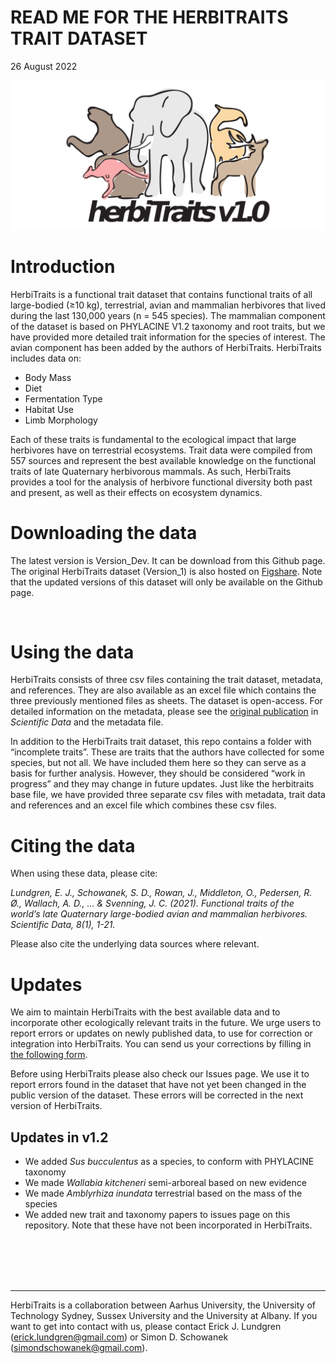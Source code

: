 READ ME FOR THE HERBITRAITS TRAIT DATASET
================
26 August 2022

![HerbiTraits Logo](./HerbiTraits_Logo.png)

# Introduction

HerbiTraits is a functional trait dataset that contains functional
traits of all large-bodied (≥10 kg), terrestrial, avian and mammalian
herbivores that lived during the last 130,000 years (n = 545 species).
The mammalian component of the dataset is based on PHYLACINE V1.2
taxonomy and root traits, but we have provided more detailed trait
information for the species of interest. The avian component has been
added by the authors of HerbiTraits. HerbiTraits includes data on:

-   Body Mass
-   Diet
-   Fermentation Type
-   Habitat Use
-   Limb Morphology

Each of these traits is fundamental to the ecological impact that large
herbivores have on terrestrial ecosystems. Trait data were compiled from
557 sources and represent the best available knowledge on the functional
traits of late Quaternary herbivorous mammals. As such, HerbiTraits
provides a tool for the analysis of herbivore functional diversity both
past and present, as well as their effects on ecosystem dynamics. <br>

# Downloading the data

The latest version is Version_Dev. It can be download from this Github
page. The original HerbiTraits dataset (Version_1) is also hosted on
[Figshare](https://doi.org/10.6084/m9.figshare.c.5001971.v1). Note that
the updated versions of this dataset will only be available on the
Github page.

<br>

# Using the data

HerbiTraits consists of three csv files containing the trait dataset,
metadata, and references. They are also available as an excel file which
contains the three previously mentioned files as sheets. The dataset is
open-access. For detailed information on the metadata, please see the
[original publication](https://rdcu.be/cdT5V) in *Scientific Data* and
the metadata file. <br>

In addition to the HerbiTraits trait dataset, this repo contains a
folder with “incomplete traits”. These are traits that the authors have
collected for some species, but not all. We have included them here so
they can serve as a basis for further analysis. However, they should be
considered “work in progress” and they may change in future updates.
Just like the herbitraits base file, we have provided three separate csv
files with metadata, trait data and references and an excel file which
combines these csv files. <br>

# Citing the data

When using these data, please cite:

*Lundgren, E. J., Schowanek, S. D., Rowan, J., Middleton, O., Pedersen,
R. Ø., Wallach, A. D., … & Svenning, J. C. (2021). Functional traits of
the world’s late Quaternary large-bodied avian and mammalian herbivores.
Scientific Data, 8(1), 1-21.*

Please also cite the underlying data sources where relevant. <br>

# Updates

We aim to maintain HerbiTraits with the best available data and to
incorporate other ecologically relevant traits in the future. We urge
users to report errors or updates on newly published data, to use for
correction or integration into HerbiTraits. You can send us your
corrections by filling in [the following
form](https://forms.gle/6WBK6GkrkPit9x9Y6).

Before using HerbiTraits please also check our Issues page. We use it to
report errors found in the dataset that have not yet been changed in the
public version of the dataset. These errors will be corrected in the
next version of HerbiTraits.

## Updates in v1.2

-   We added *Sus bucculentus* as a species, to conform with PHYLACINE
    taxonomy
-   We made *Wallabia kitcheneri* semi-arboreal based on new evidence
-   We made *Amblyrhiza inundata* terrestrial based on the mass of the
    species
-   We added new trait and taxonomy papers to issues page on this
    repository. Note that these have not been incorporated in
    HerbiTraits.

<br> <br> <br> <br>

------------------------------------------------------------------------

<p>

HerbiTraits is a collaboration between Aarhus University, the University
of Technology Sydney, Sussex University and the University at Albany. If
you want to get into contact with us, please contact Erick J. Lundgren
(<erick.lundgren@gmail.com>) or Simon D. Schowanek
(<simondschowanek@gmail.com>).

</p>
